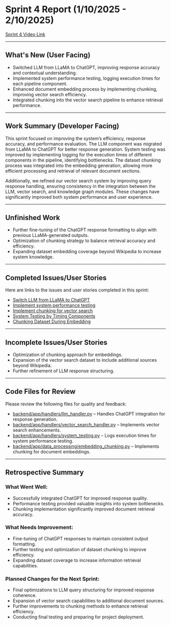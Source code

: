 # Sprint 4 Report (1/10/2025 - 2/10/2025)

[Sprint 4 Video Link](https://www.youtube.com/watch?v=8-Jhp4Xfhuk)

---

## What's New (User Facing)
* Switched LLM from LLaMA to ChatGPT, improving response accuracy and contextual understanding.
* Implemented system performance testing, logging execution times for each pipeline component.
* Enhanced document embedding process by implementing chunking, improving vector search efficiency.
* Integrated chunking into the vector search pipeline to enhance retrieval performance.

---

## Work Summary (Developer Facing)
This sprint focused on improving the system’s efficiency, response accuracy, and performance evaluation. The LLM component was migrated from LLaMA to ChatGPT for better response generation. System testing was improved by implementing logging for the execution times of different components in the pipeline, identifying bottlenecks. The dataset chunking process was integrated into the embedding generation, allowing more efficient processing and retrieval of relevant document sections. 

Additionally, we refined our vector search system by improving query response handling, ensuring consistency in the integration between the LLM, vector search, and knowledge graph modules. These changes have significantly improved both system performance and user experience.

---

## Unfinished Work
* Further fine-tuning of the ChatGPT response formatting to align with previous LLaMA-generated outputs.
* Optimization of chunking strategy to balance retrieval accuracy and efficiency.
* Expanding dataset embedding coverage beyond Wikipedia to increase system knowledge.

---

## Completed Issues/User Stories
Here are links to the issues and user stories completed in this sprint:

- [Switch LLM from LLaMA to ChatGPT](https://github.com/mollyiverson/ACME10-HE-RAGApp/issues/76)  
- [Implement system performance testing](https://github.com/mollyiverson/ACME10-HE-RAGApp/issues/77)  
- [Implement chunking for vector search](https://github.com/mollyiverson/ACME10-HE-RAGApp/issues/78)  
- [System Testing by Timing Components](https://github.com/mollyiverson/ACME10-HE-RAGApp/issues/79)  
- [Chunking Dataset During Embedding](https://github.com/mollyiverson/ACME10-HE-RAGApp/issues/81)  

---

## Incomplete Issues/User Stories
- Optimization of chunking approach for embeddings.
- Expansion of the vector search dataset to include additional sources beyond Wikipedia.
- Further refinement of LLM response structuring.

---

## Code Files for Review
Please review the following files for quality and feedback:
- [backend/app/handlers/llm_handler.py](https://github.com/mollyiverson/ACME10-HE-RAGApp/blob/main/backend/app/handlers/llm_handler.py) – Handles ChatGPT integration for response generation.
- [backend/app/handlers/vector_search_handler.py](https://github.com/mollyiverson/ACME10-HE-RAGApp/blob/main/backend/app/handlers/vector_search_handler.py) – Implements vector search enhancements.
- [backend/app/handlers/system_testing.py](https://github.com/mollyiverson/ACME10-HE-RAGApp/blob/main/backend/app/handlers/system_testing.py) – Logs execution times for system performance testing.
- [backend/app/data_processing/embedding_chunking.py](https://github.com/mollyiverson/ACME10-HE-RAGApp/blob/main/backend/app/data_processing/embedding_chunking.py) – Implements chunking for document embeddings.

---

## Retrospective Summary
### What Went Well:
* Successfully integrated ChatGPT for improved response quality.
* Performance testing provided valuable insights into system bottlenecks.
* Chunking implementation significantly improved document retrieval accuracy.

### What Needs Improvement:
* Fine-tuning of ChatGPT responses to maintain consistent output formatting.
* Further testing and optimization of dataset chunking to improve efficiency.
* Expanding dataset coverage to increase information retrieval capabilities.

### Planned Changes for the Next Sprint:
* Final optimizations to LLM query structuring for improved response coherence.
* Expansion of vector search capabilities to additional document sources.
* Further improvements to chunking methods to enhance retrieval efficiency.
* Conducting final testing and preparing for project deployment.
